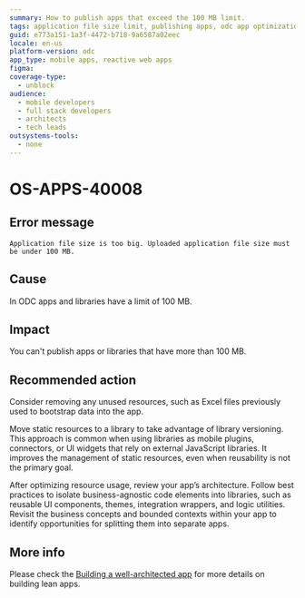 ```yaml
---
summary: How to publish apps that exceed the 100 MB limit.
tags: application file size limit, publishing apps, odc app optimization, best practices, static resources management
guid: e773a151-1a3f-4472-b718-9a6587a02eec
locale: en-us
platform-version: odc
app_type: mobile apps, reactive web apps
figma:
coverage-type:
  - unblock
audience:
  - mobile developers
  - full stack developers
  - architects
  - tech leads
outsystems-tools:
  - none
---
```

# OS-APPS-40008


## Error message

`Application file size is too big. Uploaded application file size must be under 100 MB.`

## Cause

In ODC apps and libraries have a limit of 100 MB.

## Impact

You can't publish apps or libraries that have more than 100 MB. 

## Recommended action

Consider removing any unused resources, such as Excel files previously used to bootstrap data into the app.

Move static resources to a library to take advantage of library versioning. This approach is common when using libraries as mobile plugins, connectors, or UI widgets that rely on external JavaScript libraries. It improves the management of static resources, even when reusability is not the primary goal.

After optimizing resource usage, review your app’s architecture. Follow best practices to isolate business-agnostic code elements into libraries, such as reusable UI components, themes, integration wrappers, and logic utilities. Revisit the business concepts and bounded contexts within your app to identify opportunities for splitting them into separate apps.

## More info

Please check the [Building a well-architected app](../../eap/app-architecture/recommended-architecture.md) for more details on building lean apps.
